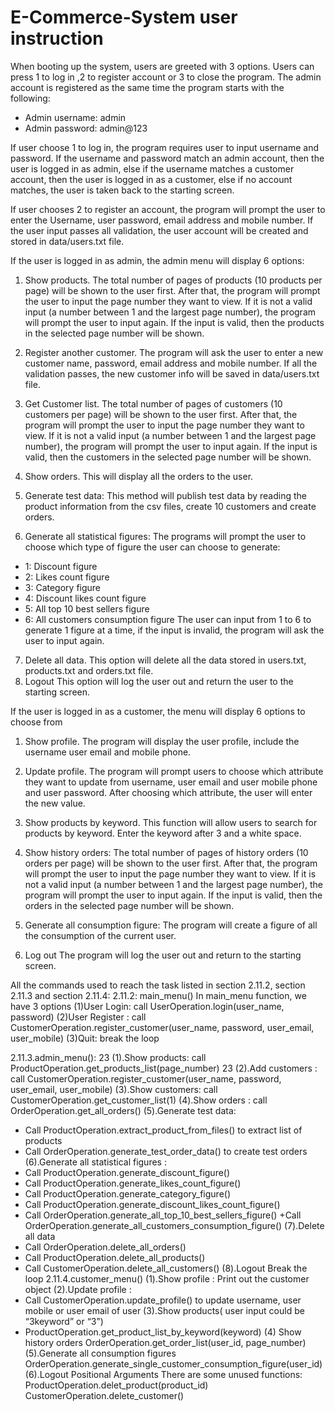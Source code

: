 # E-Commerce-System user instruction

When booting up the system, users are greeted with 3 options. Users can press 1 to log in ,2 to register account or 3 to close the program. The admin account is registered as the same time the program starts with the following:
-	Admin username: admin
-	Admin password: admin@123

If user choose 1 to log in, the program requires user to input username and password. If the username and password match an admin account, then the user is logged in as admin, else if the username matches a customer account, then the user is logged in as a customer, else if no account matches, the user is taken back to the starting screen.

If user chooses 2 to register an account, the program will prompt the user to enter the Username, user password, email address and mobile number. If the user input passes all validation, the user account will be created and stored in data/users.txt file. 

If the user is logged in as admin, the admin menu will display 6 options:

1)	Show products.
The total number of pages of products (10 products per page) will be shown to the user first. After that, the program will prompt the user to input the page number they want to view. If it is not a valid input (a number between 1 and the largest page number), the program will prompt the user to input again. If the input is valid, then the products in the selected page number will be shown.

2)	Register another customer.
The program will ask the user to enter a new customer name, password, email address and mobile number. If all the validation passes, the new customer info will be saved in data/users.txt file.
3)	Get Customer list.
The total number of pages of customers (10 customers per page) will be shown to the user first. After that, the program will prompt the user to input the page number they want to view. If it is not a valid input (a number between 1 and the largest page number), the program will prompt the user to input again. If the input is valid, then the customers in the selected page number will be shown.
4)	Show orders.
This will display all the orders to the user.
5)	Generate test data:
 	This method will publish test data by reading the product information from the csv files, create 10 customers and create orders.
6)	Generate all statistical figures: 
The programs will prompt the user to choose which type of figure the user can choose to generate: 
+ 1: Discount figure
+ 2: Likes count figure
+ 3: Category figure
+ 4: Discount likes count figure
+ 5: All top 10 best sellers figure
+ 6: All customers consumption figure
The user can input from 1 to 6 to generate 1 figure at a time, if the input is invalid, the program will ask the user to input again.
7)	Delete all data.
This option will delete all the data stored in users.txt, products.txt and orders.txt file.
8)	Logout
This option will log the user out and return the user to the starting screen.


If the user is logged in as a customer, the menu will display 6 options to choose from
1)	Show profile.
The program will display the user profile, include the username user email and mobile phone.
2)	Update profile.
The program will prompt users to choose which attribute they want to update from username, user email and user mobile phone and user password. After choosing which attribute, the user will enter the new value.
3)	Show products by keyword.
This function will allow users to search for products by keyword. Enter the keyword after 3 and a white space.
4)	Show history orders: 
The total number of pages of history orders (10 orders per page) will be shown to the user first. After that, the program will prompt the user to input the page number they want to view. If it is not a valid input (a number between 1 and the largest page number), the program will prompt the user to input again. If the input is valid, then the orders in the selected page number will be shown.

5)	Generate all consumption figure:
The program will create a figure of all the consumption of the current user. 
6)	Log out
The program will log the user out and return to the starting screen.

All the commands used to reach the task listed in section 2.11.2, section 2.11.3 and section 2.11.4: 
2.11.2: main_menu()
In main_menu function, we have 3 options
(1)User Login: call UserOperation.login(user_name, password)
(2)User Register : call CustomerOperation.register_customer(user_name, password, user_email, user_mobile)
(3)Quit: break the loop

2.11.3.admin_menu():
23 (1).Show products: call ProductOperation.get_products_list(page_number)
23 (2).Add customers : call CustomerOperation.register_customer(user_name, password, user_email, user_mobile)
(3).Show customers: call CustomerOperation.get_customer_list(1)
(4).Show orders : call OrderOperation.get_all_orders()
(5).Generate test data: 
+ Call ProductOperation.extract_product_from_files() to extract list of products
+ Call OrderOperation.generate_test_order_data() to create test orders
(6).Generate all statistical figures :
+ Call ProductOperation.generate_discount_figure()
+ Call ProductOperation.generate_likes_count_figure()
+ Call ProductOperation.generate_category_figure()
+ Call ProductOperation.generate_discount_likes_count_figure()
+ Call OrderOperation.generate_all_top_10_best_sellers_figure()
+Call OrderOperation.generate_all_customers_consumption_figure()
(7).Delete all data 
+ Call OrderOperation.delete_all_orders()
+ Call ProductOperation.delete_all_products()
+ Call CustomerOperation.delete_all_customers()
(8).Logout
Break the loop
 2.11.4.customer_menu()
(1).Show profile : Print out the customer object
(2).Update profile :
+ Call CustomerOperation.update_profile() to update username, user mobile or user email of user
(3).Show products( user input could be “3keyword” or “3”) 
+ ProductOperation.get_product_list_by_keyword(keyword)
(4) Show history orders 
OrderOperation.get_order_list(user_id, page_number)
(5).Generate all consumption figures 
OrderOperation.generate_single_customer_consumption_figure(user_id)
(6).Logout Positional Arguments 
There are some unused functions: 
ProductOperation.delet_product(product_id)
CustomerOperation.delete_customer()
